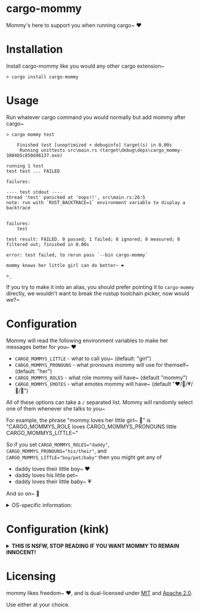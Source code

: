 # cargo-mommy

Mommy's here to support you when running cargo~ ❤️

# Installation

Install cargo-mommy like you would any other cargo extension~

```text
> cargo install cargo-mommy
```

# Usage

Run whatever cargo command you would normally but add mommy after cargo~

```text
> cargo mommy test

    Finished test [unoptimized + debuginfo] target(s) in 0.00s
     Running unittests src\main.rs (target\debug\deps\cargo_mommy-3804b5c850d46137.exe)

running 1 test
test test ... FAILED

failures:

---- test stdout ----
thread 'test' panicked at 'oops!!', src\main.rs:26:5
note: run with `RUST_BACKTRACE=1` environment variable to display a backtrace


failures:
    test

test result: FAILED. 0 passed; 1 failed; 0 ignored; 0 measured; 0 filtered out; finished in 0.00s

error: test failed, to rerun pass `--bin cargo-mommy`

mommy knows her little girl can do better~ ❤️

>_
```

If you try to make it into an alias, you should prefer pointing it to `cargo-mommy` directly,
we wouldn't want to break the rustup toolchain picker, now would we?~

# Configuration

Mommy will read the following environment variables to make her messages better for you~ ❤️

* `CARGO_MOMMYS_LITTLE` - what to call you~ (default: "girl")
* `CARGO_MOMMYS_PRONOUNS` - what pronouns mommy will use for themself~ (default: "her")
* `CARGO_MOMMYS_ROLES` - what role mommy will have~ (default "mommy")
* `CARGO_MOMMYS_EMOTES` - what emotes mommy will have~ (default "❤️/💖/💗/💓/💞")

All of these options can take a `/` separated list. Mommy will randomly select one of them whenever she talks to you~

For example, the phrase "mommy loves her little girl~ 💞" is "CARGO_MOMMYS_ROLE loves CARGO_MOMMYS_PRONOUNS little CARGO_MOMMYS_LITTLE~"

So if you set `CARGO_MOMMYS_ROLES="daddy"`, `CARGO_MOMMYS_PRONOUNS="his/their"`, and `CARGO_MOMMYS_LITTLE="boy/pet/baby"` then you might get any of

* daddy loves their little boy~ ❤️
* daddy loves his little pet~
* daddy loves their little baby~ 💗

And so on~ 💓

<details>

<summary>
OS-specific information:
</summary>

### For macOS, Linux, BSD (or any sufficiently Unix-like operating system)

You're probably using zsh or bash as your login shell, to check - open up a terminal window (Terminal.app or iTerm2 on macOS; Console, Terminal, Konsole, Kitty, or Alacritty most likely anywhere else) and run `echo $SHELL`.

You can see all of your current settings by running `export -p | grep CARGO_MOMMY`.

Depending on the one you have, you'll have to modify the contents of your rcfile (with vi, nano, micro, hx etc.), or create one if it doesn't exist.

- Bash:
  Change ~/.bashrc to include your settings. Set them with `export VAR_NAME=value`, for example:

  ```sh
  $ cat ~/.bashrc

    export CARGO_MOMMYS_LITTLE="boy"
    export CARGO_MOMMYS_ROLES="daddy"
    export CARGO_MOMMYS_PRONOUNS="his"
    export CARGO_MOMMYS_MOODS="yikes"
  ```

- Zsh:
  Change ~/.zshrc. Set them with `export VAR_NAME=value`, for example:

  ```sh
  $ cat ~/.zshrc

    export CARGO_MOMMYS_LITTLE="girlie"
    export CARGO_MOMMYS_ROLES="momma"
    export CARGO_MOMMYS_PRONOUNS="her/their"
    export CARGO_MOMMYS_MOODS="chill/thirsty"
  ```

To remove any of the settings, simply remove the associated line in the file.

### For our dear Windows friends:

To check which settings you're currently using, open a Command Prompt or Powershell window (a quick way to do this is to press `Windows` + `X` on your keyboard), and type:

- For Command Prompt:

  ```sh
  set | find "CARGO_MOMMY"
  ```

- For Powershell (now might be a good time to learn the difference between Windows `powershell.exe` and Microsoft `pwsh.exe`):

  ```powershell
  Get-Item Env:\CARGO_MOMMY*
  ```

It's simultaneously easier and harder to set environment variables on Windows - soo many ways are available, but the easiest are:

- You can use the Control Panel by:
  1. Going to Start, 
  2. Searching "path" and clicking the "Edit the system environment variables" option, 
  3. Then "Environment Variables", 
  4. And finally, "New" (or whichever button is appropriate) under the "User" section (the top one).

- If you happen to have modern Powershell (that's anything with the Microsoft branding/black logo/version 7+), you can run:

  ```powershell
  [Environment]::SetEnvironmentVariable("VAR_NAME", "value", "User")
  ```

  to add one, and:

  ```powershell
  [Environment]::SetEnvironmentVariable("VAR_NAME", "", "User")
  ```
  
  to remove it (by setting it to an empty string).

</details>

# Configuration (kink)

<details>

<summary>
<b>THIS IS NSFW, STOP READING IF YOU WANT MOMMY TO REMAIN INNOCENT!</b>
</summary>

...

...

Good pet~ ❤️

All of mommy's NSFW content is hidden behind CARGO_MOMMYS_MOODS, where "thirsty" is heavy teasing/flirting and "yikes" is full harsh dommy mommy kink~

You can enable "true mommy chaos mode" by setting `CARGO_MOMMYS_MOODS="chill/thirsty/yikes"`, making mommy oscillate wildly between light positive affirmation and trying to break you in half~

* `CARGO_MOMMYS_MOODS` - how kinky mommy will be~ (default: "chill", possible values "chill", "thirsty", "yikes")
* `CARGO_MOMMYS_PARTS` - what part of mommy you should crave~ (default: "milk")
* `CARGO_MOMMYS_FUCKING` - what to call mommy's pet~ (default: "slut/toy/pet/pervert/whore")

-----

**Here's some examples of mommy being thirsty~ ❤️**

*tugs your leash*
that's a VERY good girl~ 💞

*smooches your forehead*
good job~

are you just keysmashing now~?
cute~ 💖

if you don't learn how to code better, mommy is going to put you in time-out~ 💓

-----

**And here's some examples of mommy being yikes~ 💞**

good slut~
you've earned five minutes with the buzzy wand~ 💗

*slides her finger in your mouth*
that's a good little toy~ ❤️

get on your knees and beg mommy for forgiveness you pervert~

mommy is starting to wonder if you should just give up and become her breeding stock~ 💗

</details>

# Licensing
mommy likes freedom~ ❤️, and is dual-licensed under [MIT](LICENSE-MIT) and [Apache 2.0](LICENSE-APACHE).

Use either at your choice.